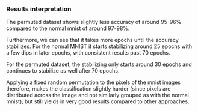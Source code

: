 ### Results interpretation

The permuted dataset shows slightly less accuracy of around 95-96% compared to the normal mnist of around 97-98%.  

Furthermore, we can see that it takes more epochs until the accuracy stabilizes. For the normal MNIST it starts stabilizing around 25 epochs with a few dips in later epochs, with consistent results past 70 epochs. 

For the permuted dataset, the stabilizing only starts around 30 epochs and continues to stabilize as well after 70 epochs. 

Applying a fixed random permutation to the pixels of the mnist images therefore, makes the classification slightly harder (since pixels are distributed across the image and not similarly grouped as with the normal mnist), but still yields in very good results compared to other approaches. 

